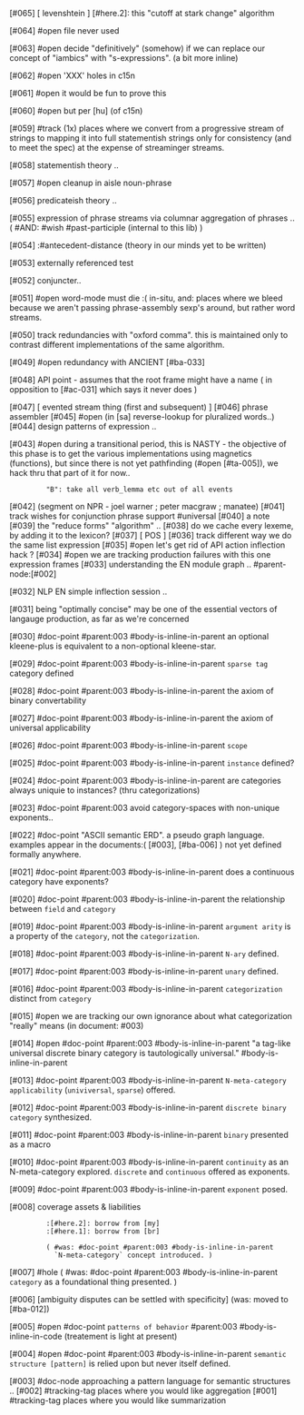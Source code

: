 [#065]       [ levenshtein ]
             [#here.2]: this "cutoff at stark change" algorithm

[#064] #open file never used

[#063] #open decide "definitively" (somehow) if we can replace our concept
             of "iambics" with "s-expressions". (a bit more inline)

[#062] #open 'XXX' holes in c15n

[#061] #open it would be fun to prove this

[#060] #open but per [hu]  (of c15n)

[#059]       #track (1x) places where we convert from a progressive stream
             of strings to mapping it into full statementish strings
             only for consistency (and to meet the spec) at the expense
             of streaminger streams.

[#058]       statementish theory ..

[#057] #open cleanup in aisle noun-phrase

[#056]       predicateish theory ..

[#055]       expression of phrase streams via columnar aggregation of phrases ..
             ( #AND: #wish #past-participle (internal to this lib) )

[#054]       :#antecedent-distance  (theory in our minds yet to be written)

[#053]       externally referenced test

[#052]       conjuncter..

[#051] #open word-mode must die :( in-situ, and: places where we bleed
             because we aren't passing phrase-assembly sexp's around, but
             rather word streams.

[#050]       track redundancies with "oxford comma". this is maintained
             only to contrast different implementations of the same algorithm.

[#049] #open redundancy with ANCIENT [#ba-033]

[#048]       API point - assumes that the root frame might have a name
             ( in opposition to [#ac-031] which says it never does )

[#047]       [ evented stream thing (first and subsequent) ]
[#046]       phrase assembler
[#045] #open (in [sa] reverse-lookup for pluralized words..)
[#044]       design patterns of expression ..

[#043] #open during a transitional period, this is NASTY - the objective
             of this phase is to get the various implementations using
             magnetics (functions), but since there is not yet pathfinding
             (#open [#ta-005]), we hack thru that part of it for now..

             "B": take all verb_lemma etc out of all events

[#042]       (segment on NPR - joel warner ; peter macgraw ; manatee)
[#041]       track wishes for conjunction phrase support #universal
[#040]       a note
[#039]       the "reduce forms" "algorithm" ..
[#038]       do we cache every lexeme, by adding it to the lexicon?
[#037]       [ POS ]
[#036]       track different way we do the same list expression
[#035] #open let's get rid of API action inflection hack ?
[#034] #open we are tracking production failures with this one
             expression frames
[#033]       understanding the EN module graph .. #parent-node:[#002]

[#032]       NLP EN simple inflection session ..

[#031]       being "optimally concise" may be one of the essential
             vectors of langauge production, as far as we're concerned

[#030]       #doc-point #parent:003 #body-is-inline-in-parent an optional
             kleene-plus is equivalent to a non-optional kleene-star.

[#029]       #doc-point #parent:003 #body-is-inline-in-parent
               `sparse tag` category defined

[#028]       #doc-point #parent:003 #body-is-inline-in-parent
               the axiom of binary convertability

[#027]       #doc-point #parent:003 #body-is-inline-in-parent
               the axiom of universal applicability

[#026]       #doc-point #parent:003 #body-is-inline-in-parent
               `scope`

[#025]       #doc-point #parent:003 #body-is-inline-in-parent
               `instance` defined?

[#024]       #doc-point #parent:003 #body-is-inline-in-parent
               are categories always uniquie to instances?
               (thru categorizations)

[#023]       #doc-point #parent:003
               avoid category-spaces with non-unique exponents..

[#022]       #doc-point "ASCII semantic ERD". a pseudo graph language.
               examples appear in the documents:( [#003], [#ba-006] )
               not yet defined formally anywhere.

[#021]       #doc-point #parent:003 #body-is-inline-in-parent
               does a continuous category have exponents?

[#020]       #doc-point #parent:003 #body-is-inline-in-parent
               the relationship between `field` and `category`

[#019]       #doc-point #parent:003 #body-is-inline-in-parent
               `argument arity` is a property of the `category`, not the
               `categorization`.

[#018]       #doc-point #parent:003 #body-is-inline-in-parent
               `N-ary` defined.

[#017]       #doc-point #parent:003 #body-is-inline-in-parent
               `unary` defined.

[#016]       #doc-point #parent:003 #body-is-inline-in-parent
               `categorization` distinct from `category`

[#015] #open we are tracking our own ignorance about what categorization
             "really" means (in document: #003)

[#014] #open #doc-point #parent:003 #body-is-inline-in-parent
               "a tag-like universal discrete binary category is
               tautologically universal."
               #body-is-inline-in-parent

[#013]       #doc-point #parent:003 #body-is-inline-in-parent
              `N-meta-category` `applicability` (`univiversal`, `sparse`)
              offered.

[#012]       #doc-point #parent:003 #body-is-inline-in-parent
               `discrete binary category` synthesized.

[#011]       #doc-point #parent:003 #body-is-inline-in-parent
               `binary` presented as a macro

[#010]       #doc-point #parent:003 #body-is-inline-in-parent
               `continuity` as an N-meta-category explored.
               `discrete` and `continuous` offered as exponents.

[#009]       #doc-point #parent:003 #body-is-inline-in-parent
               `exponent` posed.

[#008]       coverage assets & liabilities

             :[#here.2]: borrow from [my]
             :[#here.1]: borrow from [br]

             ( #was: #doc-point #parent:003 #body-is-inline-in-parent
               `N-meta-category` concept introduced. )

[#007] #hole
             ( #was: #doc-point #parent:003 #body-is-inline-in-parent
               `category` as a foundational thing presented. )

[#006]       [ambiguity disputes can be settled with specificity]
             (was: moved to [#ba-012])

[#005] #open #doc-point `patterns of behavior` #parent:003
               #body-is-inline-in-code (treatement is light at present)

[#004] #open #doc-point #parent:003 #body-is-inline-in-parent
               `semantic structure [pattern]` is relied upon but never
               itself defined.

[#003]       #doc-node
               approaching a pattern language for semantic structures ..
[#002]       #tracking-tag places where you would like aggregation
[#001]       #tracking-tag places where you would like summarization
